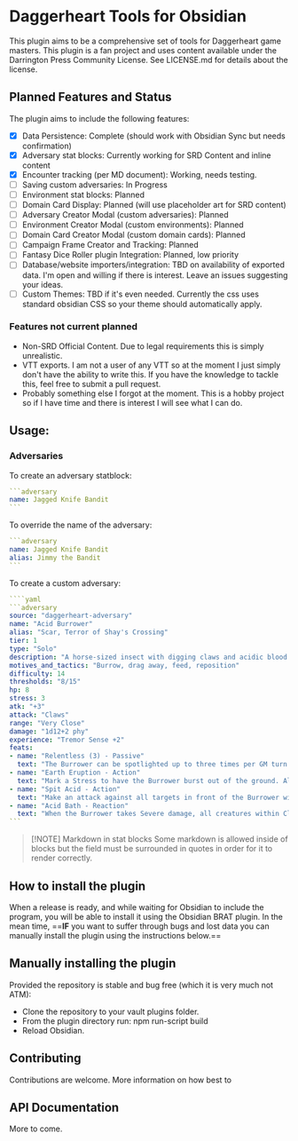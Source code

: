 # Daggerheart Tools for Obsidian

This plugin aims to be a comprehensive set of tools for Daggerheart game masters. This plugin is a fan project and uses content available under the Darrington Press Community License. See LICENSE.md for details about the license.
## Planned Features and Status

The plugin aims to include the following features:

- [x] Data Persistence: Complete (should work with Obsidian Sync but needs confirmation)
- [x] Adversary stat blocks: Currently working for SRD Content and inline content
- [x] Encounter tracking (per MD document): Working, needs testing.
- [ ] Saving custom adversaries: In Progress
- [ ] Environment stat blocks: Planned
- [ ] Domain Card Display: Planned (will use placeholder art for SRD content)
- [ ] Adversary Creator Modal (custom adversaries): Planned
- [ ] Environment Creator Modal (custom environments): Planned
- [ ] Domain Card Creator Modal (custom domain cards): Planned
- [ ] Campaign Frame Creator and Tracking: Planned
- [ ] Fantasy Dice Roller plugin Integration: Planned, low priority
- [ ] Database/website importers/integration: TBD on availability of exported data. I'm open and willing if there is interest. Leave an issues suggesting your ideas.
- [ ] Custom Themes: TBD if it's even needed. Currently the css uses standard obsidian CSS so your theme should automatically apply.

### Features not current planned
- Non-SRD Official Content. Due to legal requirements this is simply unrealistic.
- VTT exports. I am not a user of any VTT so at the moment I just simply don't have the ability to write this. If you have the knowledge to tackle this, feel free to submit a pull request.
- Probably something else I forgot at the moment. This is a hobby project so if I have time and there is interest I will see what I can do.

## Usage:

### Adversaries

To create an adversary statblock:

````yaml
```adversary
name: Jagged Knife Bandit
```
````

To override the name of the adversary:

````yaml
```adversary
name: Jagged Knife Bandit
alias: Jimmy the Bandit
```
````

To create a custom adversary:
````yaml
````yaml
```adversary
source: "daggerheart-adversary"
name: "Acid Burrower"
alias: "Scar, Terror of Shay's Crossing"
tier: 1
type: "Solo"
description: "A horse-sized insect with digging claws and acidic blood. Scar has a large gash across one mandible and eye."
motives_and_tactics: "Burrow, drag away, feed, reposition"
difficulty: 14
thresholds: "8/15"
hp: 8
stress: 3
atk: "+3"
attack: "Claws"
range: "Very Close"
damage: "1d12+2 phy"
experience: "Tremor Sense +2"
feats:
- name: "Relentless (3) - Passive"
  text: "The Burrower can be spotlighted up to three times per GM turn. Spend Fear as usual to spotlight them."
- name: "Earth Eruption - Action"
  text: "Mark a Stress to have the Burrower burst out of the ground. All creatures within Very Close range must succeed on an Agility Reaction Roll or be knocked over, making them Vulnerable until they next act."
- name: "Spit Acid - Action"
  text: "Make an attack against all targets in front of the Burrower within Close range. Targets the Burrower succeeds against take 2d6 physical damage and must mark an Armor Slot without receiving its benefits (they can still use armor to reduce the damage). If they can’t mark an Armor Slot, they must mark an additional HP and you gain a Fear."
- name: "Acid Bath - Reaction"
  text: "When the Burrower takes Severe damage, all creatures within Close range are bathed in their acidic blood, taking 1d10 physical damage. This splash covers the ground within Very Close range with blood, and all creatures other than the Burrower who move through it take 1d6 physical damage."
```
````


> [!NOTE] Markdown in stat blocks
> Some markdown is allowed inside of blocks but the field must be surrounded in quotes in order for it to render correctly.

## How to install the plugin

When a release is ready, and while waiting for Obsidian to include the program, you will be able to install it using the Obsidian BRAT plugin. In the mean time, ==**IF** you want to suffer through bugs and lost data you can manually install the plugin using the instructions below.==

## Manually installing the plugin

Provided the repository is stable and bug free (which it is very much not ATM):

- Clone the repository to your vault plugins folder.
- From the plugin directory run: npm run-script build
- Reload Obsidian.

## Contributing

Contributions are welcome. More information on how best to 
## API Documentation

More to come.
